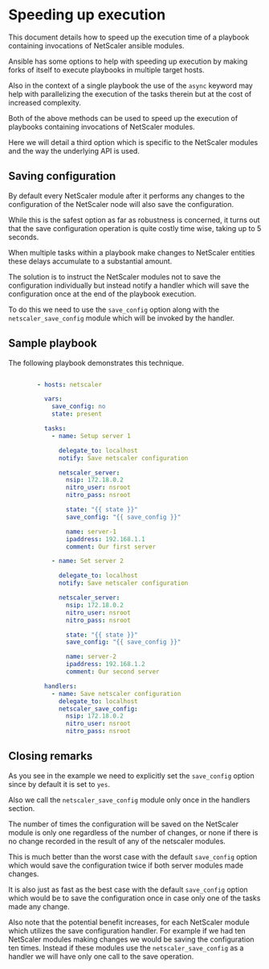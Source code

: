 # Speeding up execution

This document details how to speed up the execution time of a playbook
containing invocations of NetScaler ansible modules.

Ansible has some options to help with speeding up execution by making
forks of itself to execute playbooks in multiple target hosts.

Also in the context of a single playbook the use of the ``async`` keyword
may help with parallelizing the execution of the tasks therein but at
the cost of increased complexity.

Both of the above methods can be used to speed up the execution of
playbooks containing invocations of NetScaler modules.

Here we will detail a third option which is specific to the NetScaler
modules and the way the underlying API is used.

## Saving configuration

By default every NetScaler module after it performs any changes to the configuration
of the NetScaler node will also save the configuration.

While this is the safest option as far as robustness is concerned, it turns out that the save configuration operation
is quite costly time wise, taking up to 5 seconds.

When multiple tasks within a playbook make changes to NetScaler entities these
delays accumulate to a substantial amount.

The solution is to instruct the NetScaler modules not to save the configuration
individually but instead notify a handler which will save the configuration once
at the end of the playbook execution.

To do this we need to use the ``save_config`` option along with the ``netscaler_save_config``
module which will be invoked by the handler.

## Sample playbook

The following playbook demonstrates this technique.


```yaml

        - hosts: netscaler

          vars:
            save_config: no
            state: present

          tasks:
            - name: Setup server 1

              delegate_to: localhost
              notify: Save netscaler configuration

              netscaler_server:
                nsip: 172.18.0.2
                nitro_user: nsroot
                nitro_pass: nsroot

                state: "{{ state }}"
                save_config: "{{ save_config }}"

                name: server-1
                ipaddress: 192.168.1.1
                comment: Our first server

            - name: Set server 2

              delegate_to: localhost
              notify: Save netscaler configuration

              netscaler_server:
                nsip: 172.18.0.2
                nitro_user: nsroot
                nitro_pass: nsroot

                state: "{{ state }}"
                save_config: "{{ save_config }}"

                name: server-2
                ipaddress: 192.168.1.2
                comment: Our second server

          handlers:
            - name: Save netscaler configuration
              delegate_to: localhost
              netscaler_save_config:
                nsip: 172.18.0.2
                nitro_user: nsroot
                nitro_pass: nsroot

```

## Closing remarks

As you see in the example we need to explicitly set the ``save_config`` option
since by default it is set to ``yes``.

Also we call the ``netscaler_save_config`` module only once in the handlers section.

The number of times the configuration will be saved on the NetScaler module is
only one regardless of the number of changes, or none if there is no change recorded
in the result of any of the netscaler modules.

This is much better than the worst case with the default ``save_config`` option which would
save the configuration twice if both server modules made changes.

It is also just as fast as the best case with the default ``save_config`` option which would be
to save the configuration once in case only one of the tasks made any change.

Also note that the potential benefit increases, for each NetScaler module which utilizes the
save configuration handler. For example if we had ten NetScaler modules making changes we would
be saving the configuration ten times. Instead if these modules use the ``netscaler_save_config``
as a handler we will have only one call to the save operation.
